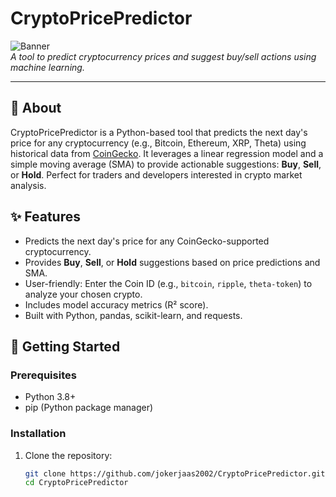 # CryptoPricePredictor

![Banner](https://via.placeholder.com/1200x300.png?text=CryptoPricePredictor)  
*A tool to predict cryptocurrency prices and suggest buy/sell actions using machine learning.*

---

## 📖 About
CryptoPricePredictor is a Python-based tool that predicts the next day's price for any cryptocurrency (e.g., Bitcoin, Ethereum, XRP, Theta) using historical data from [CoinGecko](https://www.coingecko.com/). It leverages a linear regression model and a simple moving average (SMA) to provide actionable suggestions: **Buy**, **Sell**, or **Hold**. Perfect for traders and developers interested in crypto market analysis.

## ✨ Features
- Predicts the next day's price for any CoinGecko-supported cryptocurrency.
- Provides **Buy**, **Sell**, or **Hold** suggestions based on price predictions and SMA.
- User-friendly: Enter the Coin ID (e.g., `bitcoin`, `ripple`, `theta-token`) to analyze your chosen crypto.
- Includes model accuracy metrics (R² score).
- Built with Python, pandas, scikit-learn, and requests.

## 🚀 Getting Started

### Prerequisites
- Python 3.8+
- pip (Python package manager)

### Installation
1. Clone the repository:
   ```bash
   git clone https://github.com/jokerjaas2002/CryptoPricePredictor.git
   cd CryptoPricePredictor